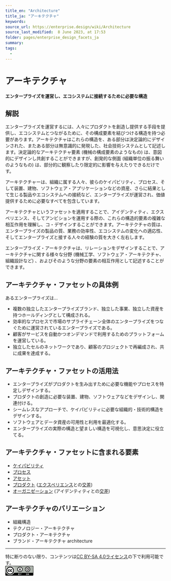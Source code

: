 ```yaml
---
title_en: "Architecture"
title_ja: "アーキテクチャ"
keywords: 
source_url: https://enterprise.design/wiki/Architecture
source_last_modified:  8 June 2023, at 17:53
folder: pages/enterprise_design_facets_ja
summary:
tags: 
  - 
---
```

# アーキテクチャ
**エンタープライズを運営し、エコシステムに接続するために必要な構造**

## 解説
エンタープライズを運営するには、人々にプロダクトを創造し提供する手段を提供し、エコシステムとつながるために、その構成要素を結びつける構造を持つ必要があります。アーキテクチャはこれらの構造を、ある部分は決定論的にデザインされた、またある部分は無意識的に発現した、社会技術システムとして記述します。決定論的なアーキテクチャ要素 (機械の構成要素のようなもの) は、意図的にデザインし共創することができますが、創発的な側面 (組織単位の振る舞いのようなもの) は、部分的に観察したり限定的に影響を与えたりできるだけです。

アーキテクチャーは、組織に属する人々、彼らのケイパビリティ、プロセス、そして装置、建物、ソフトウェア・アプリケーションなどの資産、さらに結果として生じる製品やエコシステムへの接続など、エンタープライズが運営され、価値提供するために必要なすべてを包含しています。

アーキテクチャというファセットを適用することで、アイデンティティ、エクスペリエンス、そしてアンビションを運用する際の、これらの構造的要素の複雑な相互作用を理解し、コ・デザインすることができます。アーキテクチャの質は、エンタープライズの製品の質、業務の効率性、エコシステムの変化への適応性、そしてエンタープライズと接する人々の経験の質を大きく左右します。

エンタープライズ・アーキテクチャは、リレーションをデザインすることで、アーキテクチャに関する様々な分野 (機械工学、ソフトウェア・アーキテクチャ、組織設計など) 、およびそのような分野の要素の相互作用として記述することができます。

## アーキテクチャ・ファセットの具体例
あるエンタープライズは…
- 複数の独立したエンタープライズブランド、独立した事業、独立した資産を持つホールディングとして構成される。
- 効率的なプロセスで市場のサプライチェーン全体のエンタープライズをつなぐために運営されているエンタープライズである。
- 顧客がサービスを自動かつオンデマンドで利用するためのプラットフォームを運営している。
- 独立したセルのネットワークであり、顧客のプロジェクトで再編成され、共に成果を達成する。

## アーキテクチャ・ファセットの活用法
- エンタープライズがプロダクトを生み出すために必要な機能やプロセスを特定しデザインする。
- プロダクトの創造に必要な装置、建物、ソフトウェアなどをデザインし、関連付ける。
- シームレスなアプローチで、ケイパビリティに必要な組織的・技術的構造をデザインする。
- ソフトウェアとデータ資産の可用性と利用を最適化する。
- エンタープライズの実際の構造と望ましい構造を可視化し、意思決定に役立てる。

## アーキテクチャ・ファセットに含まれる要素
- [ケイパビリティ](/pages/enterprise_elements_ja/facets_and_intersection_elements_ja/_architecture/capability_ja.md)
- [プロセス](/pages/enterprise_elements_ja/facets_and_intersection_elements_ja/_architecture/process_ja.md)
- [アセット](/pages/enterprise_elements_ja/facets_and_intersection_elements_ja/_architecture/asset_ja.md)
- [プロダクト](/pages/enterprise_elements_ja/facets_and_intersection_elements_ja/_intersection/product_ja.md) ([エクスペリエンス](/pages/enterprise_design_facets_ja/experience_ja.md)との[交差](/pages/enterprise_design_facets_ja/intersection_ja.md))
- [オーガニゼーション](/pages/enterprise_elements_ja/facets_and_intersection_elements_ja/_intersection/brand_ja.md) (アイデンティティとの[交差](/pages/enterprise_design_facets_ja/intersection_ja.md))

## アーキテクチャのバリエーション
- 組織構造
- テクノロジー・アーキテクチャ
- プロダクト・アーキテクチャ
- ブランド・アーキテクチャ architecture

---
特に断りのない限り、コンテンツは[CC BY-SA 4.0ライセンス](/pages/license_ja.md)の下で利用可能です。
<br><a href="/pages/license_ja.md"> <img src="https://github.com/Yoshiyuki-iasa/EDGY23_ja/blob/main/media/cc.png?raw=true" alt="CC logo"></a>
